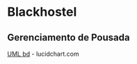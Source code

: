 Blackhostel
=

Gerenciamento de Pousada
-


[UML bd](https://www.lucidchart.com/documents/edit/52850696-8b66-48fe-b892-b3f57355e613) - lucidchart.com
